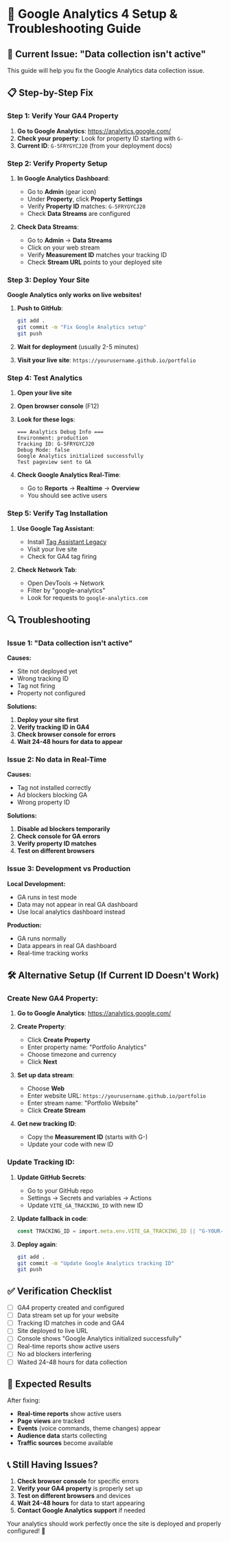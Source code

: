 # 🔧 Google Analytics 4 Setup & Troubleshooting Guide

## 🚨 **Current Issue: "Data collection isn't active"**

This guide will help you fix the Google Analytics data collection issue.

## 📋 **Step-by-Step Fix**

### **Step 1: Verify Your GA4 Property**

1. **Go to Google Analytics**: https://analytics.google.com/
2. **Check your property**: Look for property ID starting with `G-`
3. **Current ID**: `G-5FRYGYCJ20` (from your deployment docs)

### **Step 2: Verify Property Setup**

1. **In Google Analytics Dashboard**:
   - Go to **Admin** (gear icon)
   - Under **Property**, click **Property Settings**
   - Verify **Property ID** matches: `G-5FRYGYCJ20`
   - Check **Data Streams** are configured

2. **Check Data Streams**:
   - Go to **Admin** → **Data Streams**
   - Click on your web stream
   - Verify **Measurement ID** matches your tracking ID
   - Check **Stream URL** points to your deployed site

### **Step 3: Deploy Your Site**

**Google Analytics only works on live websites!**

1. **Push to GitHub**:
   ```bash
   git add .
   git commit -m "Fix Google Analytics setup"
   git push
   ```

2. **Wait for deployment** (usually 2-5 minutes)

3. **Visit your live site**: `https://yourusername.github.io/portfolio`

### **Step 4: Test Analytics**

1. **Open your live site**
2. **Open browser console** (F12)
3. **Look for these logs**:
   ```
   === Analytics Debug Info ===
   Environment: production
   Tracking ID: G-5FRYGYCJ20
   Debug Mode: false
   Google Analytics initialized successfully
   Test pageview sent to GA
   ```

4. **Check Google Analytics Real-Time**:
   - Go to **Reports** → **Realtime** → **Overview**
   - You should see active users

### **Step 5: Verify Tag Installation**

1. **Use Google Tag Assistant**:
   - Install [Tag Assistant Legacy](https://chrome.google.com/webstore/detail/tag-assistant-legacy-by-g/kejbdjndbnbjgmefkgdddjlbokphdefk)
   - Visit your live site
   - Check for GA4 tag firing

2. **Check Network Tab**:
   - Open DevTools → Network
   - Filter by "google-analytics"
   - Look for requests to `google-analytics.com`

## 🔍 **Troubleshooting**

### **Issue 1: "Data collection isn't active"**

**Causes:**
- Site not deployed yet
- Wrong tracking ID
- Tag not firing
- Property not configured

**Solutions:**
1. **Deploy your site first**
2. **Verify tracking ID in GA4**
3. **Check browser console for errors**
4. **Wait 24-48 hours for data to appear**

### **Issue 2: No data in Real-Time**

**Causes:**
- Tag not installed correctly
- Ad blockers blocking GA
- Wrong property ID

**Solutions:**
1. **Disable ad blockers temporarily**
2. **Check console for GA errors**
3. **Verify property ID matches**
4. **Test on different browsers**

### **Issue 3: Development vs Production**

**Local Development:**
- GA runs in test mode
- Data may not appear in real GA dashboard
- Use local analytics dashboard instead

**Production:**
- GA runs normally
- Data appears in real GA dashboard
- Real-time tracking works

## 🛠 **Alternative Setup (If Current ID Doesn't Work)**

### **Create New GA4 Property:**

1. **Go to Google Analytics**: https://analytics.google.com/
2. **Create Property**:
   - Click **Create Property**
   - Enter property name: "Portfolio Analytics"
   - Choose timezone and currency
   - Click **Next**

3. **Set up data stream**:
   - Choose **Web**
   - Enter website URL: `https://yourusername.github.io/portfolio`
   - Enter stream name: "Portfolio Website"
   - Click **Create Stream**

4. **Get new tracking ID**:
   - Copy the **Measurement ID** (starts with G-)
   - Update your code with new ID

### **Update Tracking ID:**

1. **Update GitHub Secrets**:
   - Go to your GitHub repo
   - Settings → Secrets and variables → Actions
   - Update `VITE_GA_TRACKING_ID` with new ID

2. **Update fallback in code**:
   ```typescript
   const TRACKING_ID = import.meta.env.VITE_GA_TRACKING_ID || "G-YOUR-NEW-ID";
   ```

3. **Deploy again**:
   ```bash
   git add .
   git commit -m "Update Google Analytics tracking ID"
   git push
   ```

## ✅ **Verification Checklist**

- [ ] GA4 property created and configured
- [ ] Data stream set up for your website
- [ ] Tracking ID matches in code and GA4
- [ ] Site deployed to live URL
- [ ] Console shows "Google Analytics initialized successfully"
- [ ] Real-time reports show active users
- [ ] No ad blockers interfering
- [ ] Waited 24-48 hours for data collection

## 🎯 **Expected Results**

After fixing:
- **Real-time reports** show active users
- **Page views** are tracked
- **Events** (voice commands, theme changes) appear
- **Audience data** starts collecting
- **Traffic sources** become available

## 📞 **Still Having Issues?**

1. **Check browser console** for specific errors
2. **Verify your GA4 property** is properly set up
3. **Test on different browsers** and devices
4. **Wait 24-48 hours** for data to start appearing
5. **Contact Google Analytics support** if needed

Your analytics should work perfectly once the site is deployed and properly configured! 🚀 
